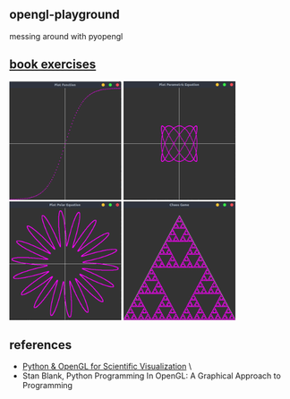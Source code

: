 opengl-playground
---
messing around with pyopengl

[book exercises](opengl-book-examples)
---
<p float="left">
  <img src="resources/02.png" width="200">
  <img src="resources/3.png" width="200">
  <img src="resources/4.png" width="200">
  <img src="resources/6.png" width="200">
</p>

references
---
 - [Python & OpenGL for Scientific Visualization](http://www.labri.fr/perso/nrougier/python-opengl/) \
 - Stan Blank, Python Programming In OpenGL: A Graphical Approach to Programming
